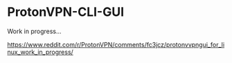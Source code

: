 # ProtonVPN-CLI-GUI

Work in progress...

https://www.reddit.com/r/ProtonVPN/comments/fc3jcz/protonvvpngui_for_linux_work_in_progress/
